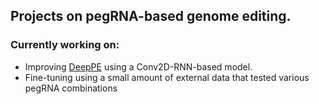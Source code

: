 ## Projects on pegRNA-based genome editing.

### Currently working on:
* Improving [DeepPE](http://deepcrispr.info/DeepPE/) using a Conv2D-RNN-based model.
* Fine-tuning using a small amount of external data that tested various pegRNA combinations
